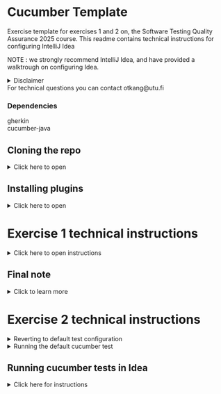 
# Cucumber Template

Exercise template for exercises 1 and 2 on, the Software Testing Quality Assurance 2025 course.
This readme contains technical instructions for configuring IntelliJ Idea

NOTE : we strongly recommend IntelliJ Idea, and have provided a walktrough on configuring Idea. 
<details>
<summary> Disclaimer </summary>
 If you are adamant on using another editor, support will be limited if any in the context of the course. 
</details>
For technical questions you can contact otkang@utu.fi

### Dependencies 
gherkin    
cucumber-java

## Cloning the repo
<details>
<summary> Click here to open </summary>
If Idea defaulted to opening latest opened project, in that case you can simply :

![closing_project](./img/close_project.png "Closing projects on intellij")

This is what you should be greeted with, the welcome screen. To clone the repo, you can click here:

![opening_project](./img/welcome_screen.png "Cloning project from repo")

After that, you can paste the repository link in here, and choose your desired installation directory. Make sure you don't have dangling # on the end of the link.
![cloning_repo](./img/clone_repo.png)
</details>

## Installing plugins
<details>
<summary> Click here to open </summary>
For exercise 2, two plugins are needed, please install them right away.

Easiest way to install plugins is through the settings.

![accessing_setting](./img/access_settings.png "Acccess settings from toolbar")

Then, install Gherkin. From settings, click plugins. You can search from the bar marked by red. Press apply.

![installing_plugins](./img/plugins_gherkin.png "Searching for plugins")

Last Cucumber for Java. Press apply, then OK. This will port the plugins to your project.

![cucumber_plugin](./img/plugins_cucumber.png "Cucumber plugin")

</details>

# Exercise 1 technical instructions

<details>
<summary> Click here to open instructions </summary>
Because we are using the same exercise template for both week 1 and week 2, we will utilize test configurations on week 1. Test configuration is an editor tool for choosing which tests to run which is perfect for us on week 1.

First click on the down arrow left to the big shiny green button.
![locating_configurations](./img/locate_configurations.png "Locating the dropdown")

Then, click on edit configurations to add a new test configuration.
![editing_configurations](./img/dropdown_edit_configurations.png "Opening the editing view")

Next, simply choose add new from the left panel, simply press add new and dropdown menu will appear where Junit needs to be picked

![adding_junit_conf](./img/add_junit_configuration.png "Adding JUnit configuration")

You should see something like this. Make sure to add the exerciseTemplate.shopTest into the box marked in red. The editor will offer autofill so you can click the class.
The name of your configuration is not critical.

However, what is critical is choosing the corresponding *coverage* of your configuration. For exercise 1, you can simply use the **Class** since we are writing only a handful of unit tests. 

![configuring_junit_conf](./img/edit_test_config_junit.png "Configuring the config" )

As you can see, there is a blank test for you to test your test configuration (pun intended).
To run your all-inclusive test battalion, simply press the shiny green button or choose it from the dropdown menu:

![running_tests](./img/running_sample_test.png "Running sample test")

Now, you are ready to proceed with the handout and write your own unit tests. 

</details>

## Final note

<details>
<summary>Click to learn more </summary>

In a real world application, all kinds of testing configurations can be made based on the scope, as well as the stage of development. 

Theory and concepts you will learn in this course usually are usually very tightly connected to practical development work, and part of learning to work with a framework (such as JUnit) is learning what kind of vocabulary is used to describe the concepts.

For JUnit, you can find the documentation on https://junit.org/junit5/docs/current/user-guide/

</details>

# Exercise 2 technical instructions

<details>
<summary> Reverting to default test configuration </summary>

Now, because the exercise template was created using the cucumber archetype, there cucumber test scenario is still the default test run configuration in the project. We simply need to delete our week_1 test scenario.

Open again open the drop down menu to the left of the big shiny green button.

![locating_configurations](./img/locate_configurations.png "Locating the dropdown")

Now, we can remove the dummy unit test configuration by pressing the minus button. 

![deleting_configuration](./img/delete_configuration.png "Deleting the dummy conf")

The editor will revert back to the default run configuration which is the RunCucumbertests.java
</details>

<details>
<summary> Running the default cucumber test </summary>

For exercise 2, please make sure the gherkin and cucumber-java plugins are installed.

Navigate to file RunCucumberTest.java. Press the big shiny green button. In the console, you should see some word vomit complaining about the lack of features.

![running_cucumber](./img/run_cucumber.png "Running cucumber tests")

This means the cucumber plugin is able map your gherkin syntax into actionable java code and execute it.
</details>

## Running cucumber tests in Idea

<details>
<summary> Click here for instructions </summary>

Lets walk through the Is-it-Friday, Justin Case.
https://cucumber.io/docs/guides/10-minute-tutorial/

First, you need a feature file. Right click on the src/test/resources, choose new File.

![adding_featureFile](./img/add_file.png "Adding feature file" )

Write your feature name on the prompt, make sure you name it IsItFridayYet.feature or something breezy. If you see a sort of sliced open cucumber icon for the file on the file toolbar on Idea, it is a great sign.
![cucumber_flair](./img/cucumber_flair.png "Checking that plugin recognized file as cucumber feature")

Paste the test environment test from the tutorial. You should be able to see small double arrows to the left of your code. This means that the plugin is recognizing the features and scenarios. If that is the case, you can simply press the big shiny green button to run your tests in Idea.
![running_tests](./img/running_tests.png "Checking that feature and scenario are recognized as keywords")

Lastly, make sure that in your console, you can see something like this : 

![running_undefined_steps](./img/running_undefined_steps.png "Checking console of undefined steps")

If you scroll more from the console, you should see that the console prompts you to do the same things as in the 10 minute tutorial.
That means you are ready to continue with the 10 minute tutorial from the heading "See scenario reported as undefined".

</details>